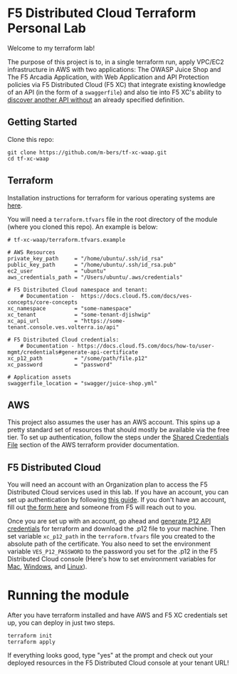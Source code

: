 # F5 Distributed Cloud Terraform Personal Lab

Welcome to my terraform lab! 

The purpose of this project is to, in a single terraform run, apply VPC/EC2 infrastructure in AWS with two applications: The OWASP Juice Shop and The F5 Arcadia Application, with Web Application and API Protection policies via F5 Distributed Cloud (F5 XC) that integrate existing knowledge of an API (in the form of a `swaggerfile`) and also tie into F5 XC's ability to [discover another API without](https://docs.cloud.f5.com/docs/how-to/app-security/apiep-discovery-control) an already specified definition.

## Getting Started

Clone this repo: 

```shell
git clone https://github.com/m-bers/tf-xc-waap.git
cd tf-xc-waap
```

## Terraform

Installation instructions for terraform for various operating systems are [here](https://learn.hashicorp.com/tutorials/terraform/install-cli). 

You will need a `terraform.tfvars` file in the root directory of the module (where you cloned this repo). An example is below:
```shell
# tf-xc-waap/terraform.tfvars.example

# AWS Resources
private_key_path     = "/home/ubuntu/.ssh/id_rsa"
public_key_path      = "/home/ubuntu/.ssh/id_rsa.pub"
ec2_user             = "ubuntu"
aws_credentials_path = "/Users/ubuntu/.aws/credentials"

# F5 Distributed Cloud namespace and tenant:
    # Documentation -  https://docs.cloud.f5.com/docs/ves-concepts/core-concepts
xc_namespace         = "some-namespace"
xc_tenant            = "some-tenant-djishwip"
xc_api_url           = "https://some-tenant.console.ves.volterra.io/api"  

# F5 Distributed Cloud credentials:
    # Documentation - https://docs.cloud.f5.com/docs/how-to/user-mgmt/credentials#generate-api-certificate
xc_p12_path          = "/some/path/file.p12"
xc_password          = "password"

# Application assets
swaggerfile_location = "swagger/juice-shop.yml"

```
## AWS 
This project also assumes the user has an AWS account. This spins up a pretty standard set of resources that should mostly be available via the free tier. To set up authentication, follow the steps under the [Shared Credentials File](https://registry.terraform.io/providers/hashicorp/aws/2.34.0/docs#shared-credentials-file) section of the AWS terraform provider documentation.

## F5 Distributed Cloud
You will need an account with an Organization plan to access the F5 Distributed Cloud services used in this lab. If you have an account, you can set up authentication by following [this guide](https://registry.terraform.io/providers/volterraedge/volterra/latest/docs). If you don't have an account, fill out [the form here](https://www.f5.com/products/get-f5) and someone from F5 will reach out to you.

Once you are set up with an account, go ahead and [generate P12 API credentials](https://docs.cloud.f5.com/docs/how-to/user-mgmt/credentials#generate-api-certificate) for terraform and download the .p12 file to your machine. Then set variable `xc_p12_path` in the `terraform.tfvars` file you created to the absolute path of the certificate. You also need to set the environment variable `VES_P12_PASSWORD` to the password you set for the .p12 in the F5 Distributed Cloud console (Here's how to set environment variables for [Mac](https://support.apple.com/guide/terminal/use-environment-variables-apd382cc5fa-4f58-4449-b20a-41c53c006f8f/mac), [Windows](https://docs.microsoft.com/en-us/windows-server/administration/windows-commands/set_1), and [Linux](https://www.digitalocean.com/community/tutorials/how-to-read-and-set-environmental-and-shell-variables-on-linux)).

# Running the module

After you have terraform installed and have AWS and F5 XC credentials set up, you can deploy in just two steps.

```shell
terraform init
terraform apply 
```

If everything looks good, type "yes" at the prompt and check out your deployed resources in the F5 Distributed Cloud console at your tenant URL!